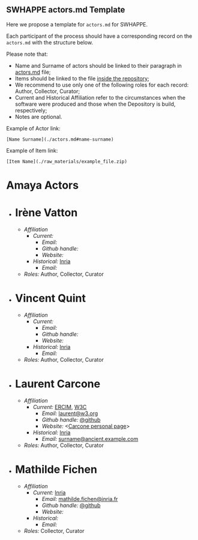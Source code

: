 ## SWHAPPE actors.md Template

Here we propose a template for `actors.md` for SWHAPPE.

Each participant of the process should have a corresponding record on the `actors.md` with the structure below.

Please note that:

* Name and Surname of actors should be linked to their paragraph in [actors.md](./actors.md) file;
* Items should be linked to the file [inside the repository](./raw_materials/);
* We recommend to use only one of the following roles for each record: Author, Collector, Curator;
* Current and Historical Affiliation refer to the circumstances when the software were produced and those when the Depository is build, respectively;
* Notes are optional.

Example of Actor link:
~~~
[Name Surname](./actors.md#name-surname)
~~~
Example of Item link:
~~~
[Item Name](./raw_materials/example_file.zip)
~~~


# Amaya Actors


* # Irène Vatton
  * *Affiliation* 
     * *Current:* 
       * *Email:* 
       * *Github handle:* 
       * *Website:* 
     * *Historical:* [Inria](https://www.inria.fr/fr)
       * *Email:* 
  * *Roles:* Author, Collector, Curator

 
* # Vincent Quint
  * *Affiliation* 
     * *Current:* 
       * *Email:* 
       * *Github handle:* 
       * *Website:* 
     * *Historical:* [Inria](https://www.inria.fr/fr)
       * *Email:* 
  * *Roles:* Author, Collector, Curator


* # Laurent Carcone
  * *Affiliation* 
     * *Current:* [ERCIM](https://www.ercim.eu/), [W3C](https://www.w3.org/)
       * *Email:* <laurent@w3.org> 
       * *Github handle:* [@github](https://github.com/github)
       * *Website:* <[Carcone personal page](http://carcone.fr/cv.html)>
     * *Historical:* [Inria](https://www.inria.fr/fr)
       * *Email:* <surname@ancient.example.com> 
  * *Roles:* Author, Collector, Curator


* # Mathilde Fichen
  * *Affiliation* 
     * *Current:* [Inria]([https://www.ercim.eu/](https://www.inria.fr/fr))
       * *Email:* <mathilde.fichen@inria.fr> 
       * *Github handle:* [@github](https://github.com/github)
       * *Website:* 
     * *Historical:* 
       * *Email:* 
  * *Roles:* Collector, Curator
  
